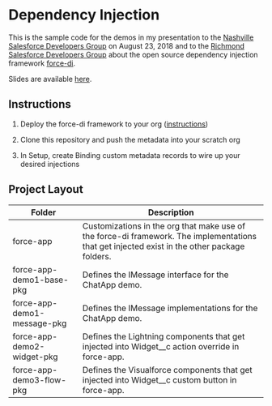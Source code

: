 Dependency Injection
====================

This is the sample code for the demos in my presentation to the
[Nashville Salesforce Developers Group](https://www.meetup.com/Nashville-Salesforce-Developer-User-Group/events/253644240/)
on August 23, 2018 and to the [Richmond Salesforce Developers Group](https://www.meetup.com/Richmond-Salesforce-Developer-Group/events/253681320/) about the open source dependency injection framework [force-di](https://github.com/afawcett/force-di).

Slides are available [here](https://www.slideshare.net/douglascayers/dependency-injection-with-the-force-di-framework-111838204).


Instructions
------------

1. Deploy the force-di framework to your org ([instructions](https://github.com/afawcett/force-di#install-latest-version-via-a-salesforce-dx-package))

2. Clone this repository and push the metadata into your scratch org

3. In Setup, create Binding custom metadata records to wire up your desired injections


Project Layout 
--------------

| Folder | Description |
|--------|-------------|
| force-app | Customizations in the org that make use of the force-di framework. The implementations that get injected exist in the other package folders. |
| force-app-demo1-base-pkg | Defines the IMessage interface for the ChatApp demo. |
| force-app-demo1-message-pkg | Defines the IMessage implementations for the ChatApp demo. |
| force-app-demo2-widget-pkg | Defines the Lightning components that get injected into Widget__c action override in force-app. |
| force-app-demo3-flow-pkg | Defines the Visualforce components that get injected into Widget__c custom button in force-app. |
